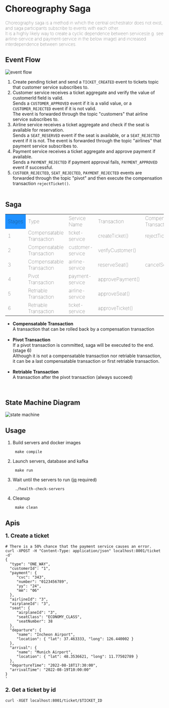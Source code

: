 # Choreography Saga
<span style="font-weight: lighter">
Choreography saga is a method in which the central orchestrator does not exist, and saga participants subscribe to events with each other.
<br>It is a highly likely way to create a cyclic dependence between services(e.g. see airline-service and payment-service in the below image) and increased interdependence between services.
</span><br>

## Event Flow
<img src="https://user-images.githubusercontent.com/17774927/185086464-a4bc8f35-db6b-4993-a4e8-e076e806f9a8.png" alt="event flow">

1. Create pending ticket and send a `TICKET_CREATED` event to tickets topic that customer service subscribes to.
2. Customer service receives a ticket aggregate and verify the value of customerId field is valid.<br>
   Sends a `CUSTOMER_APPROVED` event if it is a valid value, or a `CUSTOMER_REJECTED` event if it is not valid.<br>
   The event is forwarded through the topic "customers" that airline service subscribes to.
3. Airline service receives a ticket aggregate and check if the seat is available for reservation.<br>
Sends a `SEAT_RESERVED` event if the seat is available, or a `SEAT_REJECTED` event if it is not.
The event is forwarded through the topic "airlines" that payment service subscribes to.
4. Payment service receives a ticket aggregate and approve payment if available.<br>
Sends a `PAYMENT_REJECTED` if payment approval fails, `PAYMENT_APPROVED` event if successful.
5. `CUSTOER_REJECTED`, `SEAT_REJECTED`, `PAYMENT_REJECTED` events are forwarded through the topic "pivot" and then
execute the compensation transaction `rejectTicket()`.
<br></br>

## Saga
<table style="text-align: left; vertical-align: center; font-weight: lighter">
<tr>
<td style="background-color: dodgerblue;">Stages</td>
<td>Type</td>
<td>Service Name</td>
<td>Transaction</td>
<td>Compensation Transaction</td>
</tr>
<tr>
<td>1</td>
<td>Compensatable Transaction</td>
<td>ticket-service</td>
<td>createTicket()</td>
<td>rejectTicket()</td>
</tr>
<tr>
<td>2</td>
<td>Compensatable Transaction</td>
<td>customer-service</td>
<td>verifyCustomer()</td>
<td></td>
</tr>
<tr>
<td>3</td>
<td>Compensatable Transaction</td>
<td>airline-service</td>
<td>reserveSeat()</td>
<td>cancelSeat()</td>
</tr>
<tr>
<td>4</td>
<td>Pivot Transaction</td>
<td>payment-service</td>
<td>approvePayment()</td>
<td></td>
</tr>
<tr>
<td>5</td>
<td>Retriable Transaction</td>
<td>airline-service</td>
<td>approveSeat()</td>
<td></td>
</tr>
<tr>
<td>6</td>
<td>Retriable Transaction</td>
<td>ticket-service</td>
<td>approveTicket()</td>
<td></td>
</tr>
</table>

- <strong>Compensatable Transaction</strong><br>
A transaction that can be rolled back by a compensation transaction 
<br><br>
- <strong>Pivot Transaction</strong><br>
If a pivot transaction is committed, saga will be executed to the end. (stage 6)<br>
Although it is not a compensatable transaction nor retriable transaction,<br>
it can be a last compensatable transaction or first retriable transaction.
<br><br>
- <strong>Retriable Transaction</strong><br>
A transaction after the pivot transaction (always succeed)
<br>


## State Machine Diagram
<img src="https://user-images.githubusercontent.com/17774927/185086884-2c747b0f-ed88-4285-8935-a2c7adcfe700.png" alt="state machine">

## Usage
1. Build servers and docker images

        make compile
2. Launch servers, database and kafka

        make run
3. Wait until the servers to run (<a href="https://github.com/stedolan/jq">jq</a> required)

        ./health-check-servers
4. Cleanup

        make clean

## Apis
<p style="font-weight: bold; font-size: 13pt">1. Create a ticket</p>

    # There is a 50% chance that the payment service causes an error. 
    curl -XPOST -H "Content-Type: application/json" localhost:8001/ticket -d'
    {
      "type": "ONE_WAY",
	  "customerId": "1",
	  "payment": {
         "cvc": "343",
		 "number": "0123456789",
		 "yy": "24",
		 "mm": "06"
	  },
	  "airlineId": "3",
	  "airplaneId": "3",
	  "seat": {
	  	 "airplaneId": "3",
		 "seatClass": "ECONOMY_CLASS",
		 "seatNumber": 38
	  },
	  "departure": {
		 "name": "Incheon Airport",
		 "location": { "lat": 37.463333, "long": 126.440002 }
	  },
	  "arrival": {
		 "name": "Munich Airport",
		 "location": { "lat": 48.3536621, "long": 11.77502789 }
	  },
	  "departureTime": "2022-08-18T17:30:00",
	  "arrivalTime": "2022-08-19T10:00:00"
    }
    '

<p style="font-weight: bold; font-size: 13pt">2. Get a ticket by id</p>

    curl -XGET localhost:8001/ticket/$TICKET_ID
